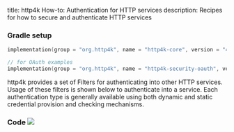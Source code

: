title: http4k How-to: Authentication for HTTP services
description: Recipes for how to secure and authenticate HTTP services

### Gradle setup

```kotlin
implementation(group = "org.http4k", name = "http4k-core", version = "4.41.0.0")

// for OAuth examples
implementation(group = "org.http4k", name = "http4k-security-oauth", version = "4.41.0.0")
```

http4k provides a set of Filters for authenticating into other HTTP services. Usage of these filters is shown below to authenticate into a service. Each authentication type is generally available using both dynamic and static credential provision and checking mechanisms.

### Code [<img class="octocat" src="/img/octocat-32.png"/>](https://github.com/http4k/http4k/blob/master/src/docs/guide/howto/secure_and_auth_http/example.kt)

<script src="https://gist-it.appspot.com/https://github.com/http4k/http4k/blob/master/src/docs/guide/howto/secure_and_auth_http/example.kt"></script>
